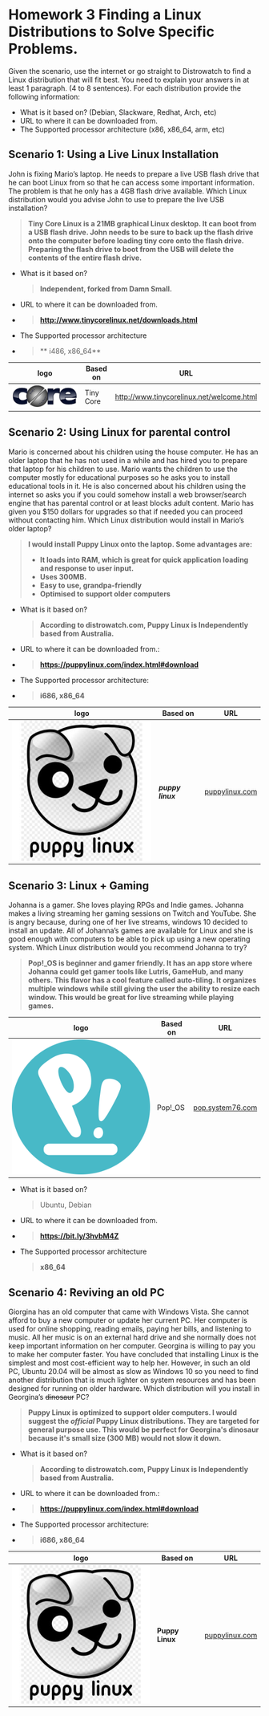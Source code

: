 # Homework 3 Finding a Linux Distributions to Solve Specific Problems.

Given the scenario, use the internet or go straight to Distrowatch to find a Linux distribution that will fit best. You need to explain your answers in at least 1 paragraph. (4 to 8 sentences). For each distribution provide the following information:
* What is it based on? (Debian, Slackware, Redhat, Arch, etc)
* URL to where it can be downloaded from.
* The Supported processor architecture (x86, x86_64, arm, etc)
  
## Scenario 1: Using a Live Linux Installation

John is fixing Mario’s laptop. He needs to prepare a live USB flash drive that he can boot Linux from so that he can access some important information. The problem is that he only has a 4GB flash drive available. Which Linux distribution would you advise John to use to prepare the live USB installation? 
>**Tiny Core Linux is a 21MB graphical Linux desktop. It can boot from a USB flash drive. John needs to be sure to back up the flash drive onto the computer before loading tiny core onto the flash drive. Preparing the flash drive to boot from the USB will delete the contents of the entire flash drive.**

* What is it based on? 
  >**Independent, forked from Damn Small.**
* URL to where it can be downloaded from.
* >**http://www.tinycorelinux.net/downloads.html**
* The Supported processor architecture 
* >** i486, x86_64**

logo | Based on | URL 
-----|----------|-----
![tinycorelogo](hw3linuxdistros/tinycorelogo.png) | Tiny Core | http://www.tinycorelinux.net/welcome.html

## Scenario 2: Using Linux for parental control
Mario is concerned about his children using the house computer. He has an older laptop that he has not used in a while and has hired you to prepare that laptop for his children to use. Mario wants the children to use the computer mostly for educational purposes so he asks you to install educational tools in it. He is also concerned about his children using the internet so asks you if you could somehow install a web browser/search engine that has parental control or at least blocks adult content. Mario has given you $150 dollars for upgrades so that if needed you can proceed without contacting him. Which Linux distribution would install in Mario’s older laptop?
 > **I would install Puppy Linux onto the laptop. Some advantages are:**
>* **It loads into RAM, which is great for quick application loading and response to user input.**
>* **Uses 300MB.** 
>* **Easy to use, grandpa-friendly**
>* **Optimised to support older computers**


* What is it based on? 
  > **According to distrowatch.com, Puppy Linux is Independently based from Australia.**
* URL to where it can be downloaded from.: 
* >**https://puppylinux.com/index.html#download** 
* The Supported processor architecture: 
* >**i686, x86_64**

logo | Based on | URL 
-----|----------|-----
![puppylinuxlogo](hw3linuxdistros/puppylogo.png) | ***puppy linux*** | [puppylinux.com](https://puppylinux.com/)



## Scenario 3: Linux + Gaming
Johanna is a gamer. She loves playing RPGs and Indie games. Johanna makes a living streaming her gaming sessions on Twitch and YouTube. She is angry because, during one of her live streams, windows 10 decided to install an update. All of Johanna’s games are available for Linux and she is good enough with computers to be able to pick up using a new operating system. Which Linux distribution would you recommend Johanna to try?
>**Pop!_OS is beginner and gamer friendly. It has an app store where Johanna could get gamer tools like Lutris, GameHub, and many others. This flavor has a cool feature called auto-tiling. It organizes multiple windows while still giving the user the ability to resize each window. This would be great for live streaming while playing games.**

logo | Based on | URL 
-----|----------|-----
![poplogo](hw3linuxdistros/poplogo.png) | Pop!_OS | [pop.system76.com](https://pop.system76.com/)

* What is it based on?
  >Ubuntu, Debian
* URL to where it can be downloaded from.
* >**https://bit.ly/3hvbM4Z**
* The Supported processor architecture 
  >**x86_64**

## Scenario 4: Reviving an old PC
Giorgina has an old computer that came with Windows Vista. She cannot afford to buy a new computer or update her current PC. Her computer is used for online shopping, reading emails, paying her bills, and listening to music. All her music is on an external hard drive and she normally does not keep important information on her computer. Georgina is willing to pay you to make her computer faster. You have concluded that installing Linux is the simplest and most cost-efficient way to help her. However, in such an old PC, Ubuntu 20.04 will be almost as slow as Windows 10 so you need to find another distribution that is much lighter on system resources and has been designed for running on older hardware. Which distribution will you install in Georgina’s ~~dinosaur~~ PC?
> **Puppy Linux is optimized to support older computers. I would suggest the *official* Puppy Linux distributions. They are targeted  for general purpose use. This would be perfect for Georgina's dinosaur because it's small size (300 MB) would not slow it down.** 

* What is it based on? 
  > **According to distrowatch.com, Puppy Linux is Independently based from Australia.**
* URL to where it can be downloaded from.: 
* >**https://puppylinux.com/index.html#download** 
* The Supported processor architecture: 
* >**i686, x86_64**

logo | Based on | URL 
-----|----------|-----
![puppylinuxlogo](hw3linuxdistros/puppylogo.png) | **Puppy Linux** | [puppylinux.com](https://puppylinux.com/)
